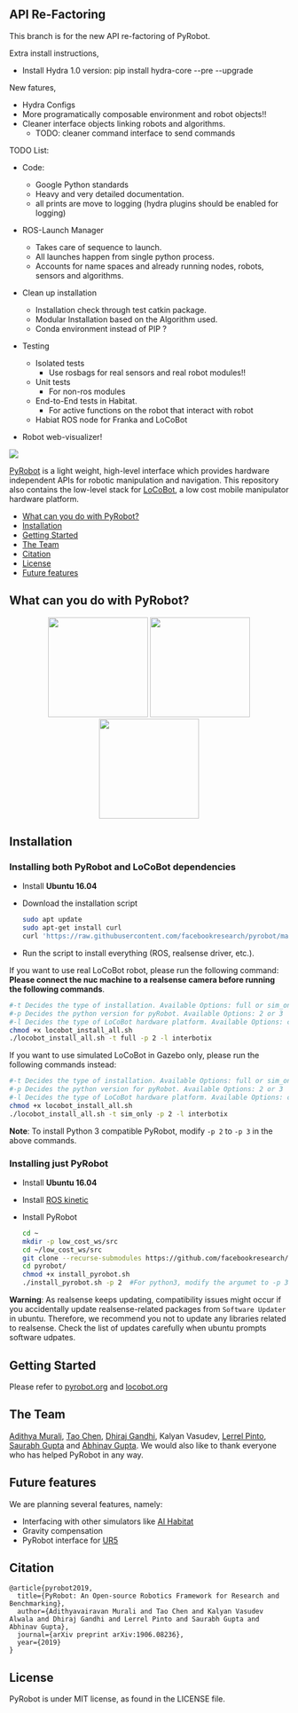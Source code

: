 ## API Re-Factoring

This branch is for the new API re-factoring of PyRobot.

Extra install instructions,
- Install Hydra 1.0 version: pip install hydra-core --pre --upgrade


New fatures,

- Hydra Configs
- More programatically composable environment and robot objects!!
- Cleaner interface objects linking robots and algorithms.
  - TODO: cleaner command interface to send commands


TODO List:
- Code:
  - Google Python standards
  - Heavy and very detailed documentation.
  - all prints are move to logging (hydra plugins should be enabled for logging)

- ROS-Launch Manager 
  - Takes care of sequence to launch.
  - All launches happen from single python process.
  - Accounts for name spaces and already running nodes, robots, sensors and algorithms.

- Clean up installation
  - Installation check through test catkin package.
  - Modular Installation based on the Algorithm used.
  - Conda environment instead of PIP ?

- Testing
  - Isolated tests 
    - Use rosbags for real sensors and real robot modules!!
  - Unit tests
    - For non-ros modules
  - End-to-End tests in Habitat.
    - For active functions on the robot that interact with robot
  - Habiat ROS node for Franka and LoCoBot

- Robot web-visualizer!

<a href="https://www.pyrobot.org/"><img class="doc_vid" src="docs/website/website/static/img/pyrobot.svg"></a>

[PyRobot](https://www.pyrobot.org/) is a light weight, high-level interface which provides hardware independent APIs for robotic manipulation and navigation. This repository also contains the low-level stack for [LoCoBot](http://locobot.org), a low cost mobile manipulator hardware platform.

- [What can you do with PyRobot?](#what-can-you-do-with-pyrobot)
- [Installation](#installation)
- [Getting Started](#getting-started)
- [The Team](#the-team)
- [Citation](#citation)
- [License](#license)
- [Future features](#Future-features)

## What can you do with PyRobot?

<p align="center">
    <img src="https://thumbs.gfycat.com/FickleSpeedyChimneyswift-size_restricted.gif", height="180">
    <img src="https://thumbs.gfycat.com/FinishedWeirdCockerspaniel-size_restricted.gif", height="180">
    <img src="https://thumbs.gfycat.com/WeightyLeadingGrub-size_restricted.gif", height="180">
</p>

## Installation

### Installing both PyRobot and LoCoBot dependencies

* Install **Ubuntu 16.04**

* Download the installation script
  ```bash
  sudo apt update
  sudo apt-get install curl
  curl 'https://raw.githubusercontent.com/facebookresearch/pyrobot/master/robots/LoCoBot/install/locobot_install_all.sh' > locobot_install_all.sh
  ```

* Run the script to install everything (ROS, realsense driver, etc.). 

If you want to use real LoCoBot robot, please run the following command:
**Please connect the nuc machine to a realsense camera before running the following commands**.
  ```bash
  #-t Decides the type of installation. Available Options: full or sim_only
  #-p Decides the python version for pyRobot. Available Options: 2 or 3
  #-l Decides the type of LoCoBot hardware platform. Available Options: cmu or interbotix
  chmod +x locobot_install_all.sh
  ./locobot_install_all.sh -t full -p 2 -l interbotix
  ```

If you want to use simulated LoCoBot in Gazebo only, please run the following commands instead:
  ```bash
  #-t Decides the type of installation. Available Options: full or sim_only
  #-p Decides the python version for pyRobot. Available Options: 2 or 3
  #-l Decides the type of LoCoBot hardware platform. Available Options: cmu or interbotix
  chmod +x locobot_install_all.sh
  ./locobot_install_all.sh -t sim_only -p 2 -l interbotix
  ```

**Note**: To install Python 3 compatible PyRobot, modify ```-p 2``` to ```-p 3``` in the above commands.

### Installing just PyRobot

* Install **Ubuntu 16.04**

* Install [ROS kinetic](http://wiki.ros.org/kinetic/Installation/Ubuntu)

* Install PyRobot

  ```bash
  cd ~
  mkdir -p low_cost_ws/src
  cd ~/low_cost_ws/src
  git clone --recurse-submodules https://github.com/facebookresearch/pyrobot.git
  cd pyrobot/
  chmod +x install_pyrobot.sh
  ./install_pyrobot.sh -p 2  #For python3, modify the argumet to -p 3 
  ```

**Warning**: As realsense keeps updating, compatibility issues might occur if you accidentally update
realsense-related packages from `Software Updater` in ubuntu. Therefore, we recommend you not to update
any libraries related to realsense. Check the list of updates carefully when ubuntu prompts software udpates.

## Getting Started
Please refer to [pyrobot.org](https://pyrobot.org/) and [locobot.org](http://locobot.org)

## The Team

[Adithya Murali](http://adithyamurali.com/), [Tao Chen](https://taochenshh.github.io), [Dhiraj Gandhi](http://www.cs.cmu.edu/~dgandhi/), Kalyan Vasudev, [Lerrel Pinto](http://www.cs.cmu.edu/~lerrelp/), [Saurabh Gupta](http://saurabhg.web.illinois.edu) and [Abhinav Gupta](http://www.cs.cmu.edu/~abhinavg/). We would also like to thank everyone who has helped PyRobot in any way.

## Future features

We are planning several features, namely:
* Interfacing with other simulators like [AI Habitat](https://aihabitat.org)
* Gravity compensation
* PyRobot interface for [UR5](https://www.universal-robots.com)

## Citation
```
@article{pyrobot2019,
  title={PyRobot: An Open-source Robotics Framework for Research and Benchmarking},
  author={Adithyavairavan Murali and Tao Chen and Kalyan Vasudev Alwala and Dhiraj Gandhi and Lerrel Pinto and Saurabh Gupta and Abhinav Gupta},
  journal={arXiv preprint arXiv:1906.08236},
  year={2019}
}
```
## License
PyRobot is under MIT license, as found in the LICENSE file.

